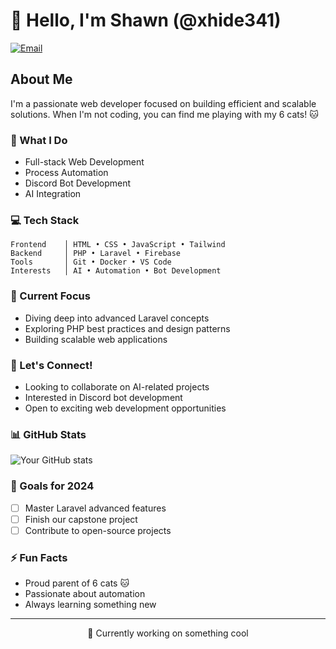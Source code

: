 # 👋 Hello, I'm Shawn (@xhide341)

[![Email](https://img.shields.io/badge/Email-shawnehgn10%40gmail.com-blue?style=flat-square&logo=gmail)](mailto:shawnehgn10@gmail.com)

## About Me
I'm a passionate web developer focused on building efficient and scalable solutions. When I'm not coding, you can find me playing with my 6 cats! 🐱

### 🚀 What I Do
- Full-stack Web Development
- Process Automation
- Discord Bot Development
- AI Integration

### 💻 Tech Stack
```text
Frontend    │ HTML • CSS • JavaScript • Tailwind
Backend     │ PHP • Laravel • Firebase
Tools       │ Git • Docker • VS Code
Interests   │ AI • Automation • Bot Development
```

### 🌱 Current Focus
- Diving deep into advanced Laravel concepts
- Exploring PHP best practices and design patterns
- Building scalable web applications

### 🤝 Let's Connect!
- Looking to collaborate on AI-related projects
- Interested in Discord bot development
- Open to exciting web development opportunities

### 📊 GitHub Stats
![Your GitHub stats](https://github-readme-stats.vercel.app/api?username=xhide341&show_icons=true&theme=dracula)

### 🎯 Goals for 2024
- [ ] Master Laravel advanced features
- [ ] Finish our capstone project
- [ ] Contribute to open-source projects

### ⚡ Fun Facts
- Proud parent of 6 cats 🐱
- Passionate about automation
- Always learning something new

---
<p align="center">
🔭 Currently working on something cool
</p>
